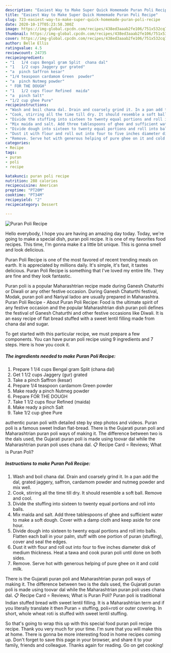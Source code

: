 ```yaml
---
description: "Easiest Way to Make Super Quick Homemade Puran Poli Recipe"
title: "Easiest Way to Make Super Quick Homemade Puran Poli Recipe"
slug: 723-easiest-way-to-make-super-quick-homemade-puran-poli-recipe
date: 2020-10-17T05:23:58.300Z
image: https://img-global.cpcdn.com/recipes/438ed3aaab2fe106/751x532cq70/puran-poli-recipe-recipe-main-photo.jpg
thumbnail: https://img-global.cpcdn.com/recipes/438ed3aaab2fe106/751x532cq70/puran-poli-recipe-recipe-main-photo.jpg
cover: https://img-global.cpcdn.com/recipes/438ed3aaab2fe106/751x532cq70/puran-poli-recipe-recipe-main-photo.jpg
author: Belle Ellis
ratingvalue: 4.5
reviewcount: 24735
recipeingredient:
- "1   1/4 cups Bengal gram Split  chana dal"
- "1   1/2 cups Jaggery gur grated"
- "a  pinch Saffron kesar"
- "1/4 teaspoon cardamom Green  powder"
- "a  pinch Nutmeg powder"
- " FOR THE DOUGH"
- "1   1/2 cups flour Refined  maida"
- "a  pinch Salt"
- "1/2 cup ghee Pure"
recipeinstructions:
- "Wash and boil chana dal. Drain and coarsely grind it. In a pan add the dal, grated jaggery, saffron, cardamom powder and nutmeg powder and mix well."
- "Cook, stirring all the time till dry. It should resemble a soft ball. Remove and cool."
- "Divide the stuffing into sixteen to twenty equal portions and roll into balls."
- "Mix maida and salt. Add three tablespoons of ghee and sufficient water to make a soft dough. Cover with a damp cloth and keep aside for one hour."
- "Divide dough into sixteen to twenty equal portions and roll into balls. Flatten each ball in your palm, stuff with one portion of puran (stuffing), cover and seal the edges."
- "Dust it with flour and roll out into four to five inches diameter disk of medium thickness. Heat a tawa and cook puran poli until done on both sides."
- "Remove. Serve hot with generous helping of pure ghee on it and cold milk."
categories:
- Recipe
tags:
- puran
- poli
- recipe

katakunci: puran poli recipe 
nutrition: 288 calories
recipecuisine: American
preptime: "PT20M"
cooktime: "PT34M"
recipeyield: "2"
recipecategory: Dessert

---
```



![Puran Poli Recipe](https://img-global.cpcdn.com/recipes/438ed3aaab2fe106/751x532cq70/puran-poli-recipe-recipe-main-photo.jpg)

Hello everybody, I hope you are having an amazing day today. Today, we're going to make a special dish, puran poli recipe. It is one of my favorites food recipes. This time, I'm gonna make it a little bit unique. This is gonna smell and look delicious.

Puran Poli Recipe is one of the most favored of recent trending meals on earth. It is appreciated by millions daily. It's simple, it's fast, it tastes delicious. Puran Poli Recipe is something that I've loved my entire life. They are fine and they look fantastic.

Puran poli is a popular Maharashtrian recipe made during Ganesh Chaturthi or Diwali or any other festive occasion. During Ganesh Chaturthi festival, Modak, puran poli and Nariyal ladoo are usually prepared in Maharashtra. Puran Poli Recipe - About Puran Poli Recipe: Food is the ultimate spirit of any festive occasion and the popular Maharashtrian dish puran poli defines the festival of Ganesh Chaturthi and other festive occasions like Diwali. It is an easy recipe of flat bread stuffed with a sweet lentil filling made from chana dal and sugar.


To get started with this particular recipe, we must prepare a few components. You can have puran poli recipe using 9 ingredients and 7 steps. Here is how you cook it.

<!--inarticleads1-->

##### The ingredients needed to make Puran Poli Recipe:

1. Prepare 1   1/4 cups Bengal gram Split  (chana dal)
1. Get 1   1/2 cups Jaggery (gur) grated
1. Take a  pinch Saffron (kesar)
1. Prepare 1/4 teaspoon cardamom Green  powder
1. Make ready a  pinch Nutmeg powder
1. Prepare  FOR THE DOUGH
1. Take 1   1/2 cups flour Refined  (maida)
1. Make ready a  pinch Salt
1. Take 1/2 cup ghee Pure


authentic puran poli with detailed step by step photos and videos. Puran poli is a famous sweet Indian flat-bread. There is the Gujarati puran poli and Maharashtrian puran poli ways of making it. The difference between two is the dals used, the Gujarati puran poli is made using toovar dal while the Maharashtrian puran poli uses chana dal. 📋 Recipe Card ⭐ Reviews; What is Puran Poli? 

<!--inarticleads2-->

##### Instructions to make Puran Poli Recipe:

1. Wash and boil chana dal. Drain and coarsely grind it. In a pan add the dal, grated jaggery, saffron, cardamom powder and nutmeg powder and mix well.
1. Cook, stirring all the time till dry. It should resemble a soft ball. Remove and cool.
1. Divide the stuffing into sixteen to twenty equal portions and roll into balls.
1. Mix maida and salt. Add three tablespoons of ghee and sufficient water to make a soft dough. Cover with a damp cloth and keep aside for one hour.
1. Divide dough into sixteen to twenty equal portions and roll into balls. Flatten each ball in your palm, stuff with one portion of puran (stuffing), cover and seal the edges.
1. Dust it with flour and roll out into four to five inches diameter disk of medium thickness. Heat a tawa and cook puran poli until done on both sides.
1. Remove. Serve hot with generous helping of pure ghee on it and cold milk.


There is the Gujarati puran poli and Maharashtrian puran poli ways of making it. The difference between two is the dals used, the Gujarati puran poli is made using toovar dal while the Maharashtrian puran poli uses chana dal. 📋 Recipe Card ⭐ Reviews; What is Puran Poli? Puran poli is traditional Indian stuffed bread with sweet lentil filling. It is a Maharashtrian term and if you literally translate it then Puran = stuffing, poli=roti or outer covering. In short, whole wheat roti is stuffed with sweet lentil stuffing. 

So that's going to wrap this up with this special food puran poli recipe recipe. Thank you very much for your time. I'm sure that you will make this at home. There is gonna be more interesting food in home recipes coming up. Don't forget to save this page in your browser, and share it to your family, friends and colleague. Thanks again for reading. Go on get cooking!
